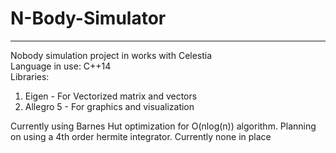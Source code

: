 # N-Body-Simulator
<hr>
Nobody simulation project in works with Celestia <br>
Language in use: C++14 <br>
Libraries: 
<ol>
<li> Eigen - For Vectorized matrix and vectors
<li> Allegro 5 - For graphics and visualization
</ol>
Currently using Barnes Hut optimization for O(nlog(n)) algorithm.
Planning on using a 4th order hermite integrator. Currently none in place
